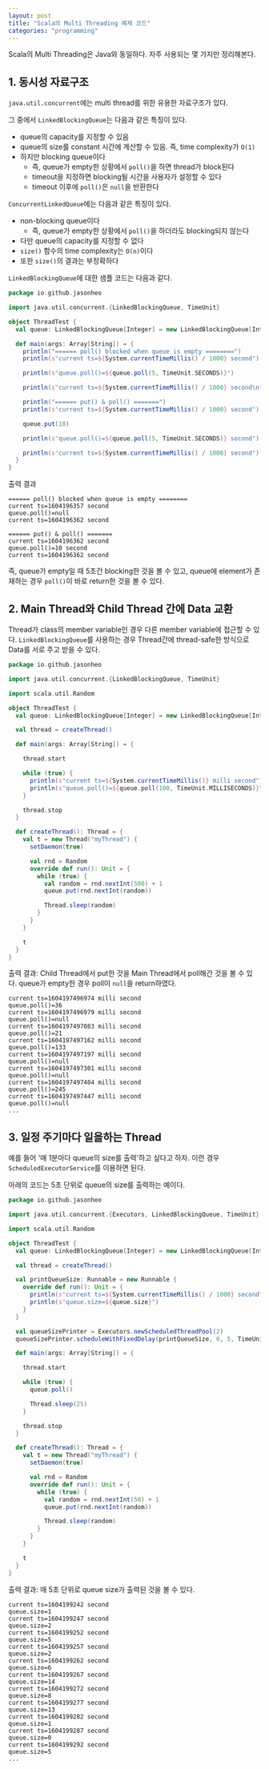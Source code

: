 ```yaml
---
layout: post
title: "Scala의 Multi Threading 예제 코드"
categories: "programming"
---
```


Scala의 Multi Threading은 Java와 동일하다. 자주 사용되는 몇 가지만 정리해본다.

## 1. 동시성 자료구조

`java.util.concurrent`에는 multi thread를 위한 유용한 자료구조가 있다.

그 중에서 `LinkedBlockingQueue`는 다음과 같은 특징이 있다.

- queue의 capacity를 지정할 수 있음
- queue의 size를 constant 시간에 계산할 수 있음. 즉, time complexity가 `O(1)`
- 하지만 blocking queue이다
  - 즉, queue가 empty한 상황에서 `poll()`을 하면 thread가 block된다
  - timeout을 지정하면 blocking될 시간을 사용자가 설정할 수 있다
  - timeout 이후에 `poll()`은 `null`을 반환한다


`ConcurrentLinkedQueue`에는 다음과 같은 특징이 있다.

- non-blocking queue이다
  - 즉, queue가 empty한 상황에서 `poll()`을 하더라도 blocking되지 않는다
- 다만 queue의 capacity를 지정할 수 없다
- `size()` 함수의 time complexity는 `O(n)`이다
- 또한 `size()`의 결과는 부정확하다

`LinkedBlockingQueue`에 대한 샘플 코드는 다음과 같다.

```scala
package io.github.jasonheo

import java.util.concurrent.{LinkedBlockingQueue, TimeUnit}

object ThreadTest {
  val queue: LinkedBlockingQueue[Integer] = new LinkedBlockingQueue[Integer](10)

  def main(args: Array[String]) = {
    println("====== poll() blocked when queue is empty ========")
    println(s"current ts=${System.currentTimeMillis() / 1000} second")

    println(s"queue.poll()=${queue.poll(5, TimeUnit.SECONDS)}")

    println(s"current ts=${System.currentTimeMillis() / 1000} second\n")

    println("====== put() & poll() =======")
    println(s"current ts=${System.currentTimeMillis() / 1000} second")

    queue.put(10)

    println(s"queue.poll()=${queue.poll(5, TimeUnit.SECONDS)} second")

    println(s"current ts=${System.currentTimeMillis() / 1000} second")
  }
}
```

출력 결과

```
====== poll() blocked when queue is empty ========
current ts=1604196357 second
queue.poll()=null
current ts=1604196362 second

====== put() & poll() =======
current ts=1604196362 second
queue.poll()=10 second
current ts=1604196362 second
```

즉, queue가 empty일 때 5초간 blocking한 것을 볼 수 있고, queue에 element가 존재하는 경우 `poll()`이 바로 return한 것을 볼 수 있다.

## 2. Main Thread와 Child Thread 간에 Data 교환

Thread가 class의 member variable인 경우 다른 member variable에 접근할 수 있다. `LinkedBlockingQueue`를 사용하는 경우 Thread간에 thread-safe한 방식으로 Data를 서로 주고 받을 수 있다.

```scala
package io.github.jasonheo

import java.util.concurrent.{LinkedBlockingQueue, TimeUnit}

import scala.util.Random

object ThreadTest {
  val queue: LinkedBlockingQueue[Integer] = new LinkedBlockingQueue[Integer](10)

  val thread = createThread()

  def main(args: Array[String]) = {

    thread.start

    while (true) {
      println(s"current ts=${System.currentTimeMillis()} milli second")
      println(s"queue.poll()=${queue.poll(100, TimeUnit.MILLISECONDS)}")
    }

    thread.stop
  }

  def createThread(): Thread = {
    val t = new Thread("myThread") {
      setDaemon(true)

      val rnd = Random
      override def run(): Unit = {
        while (true) {
          val random = rnd.nextInt(500) + 1
          queue.put(rnd.nextInt(random))

          Thread.sleep(random)
        }
      }
    }

    t
  }
}
```

출력 결과: Child Thread에서 put한 것을 Main Thread에서 poll해간 것을 볼 수 있다. queue가 empty한 경우 poll이 `null`을 return하였다.

```
current ts=1604197496974 milli second
queue.poll()=36
current ts=1604197496979 milli second
queue.poll()=null
current ts=1604197497083 milli second
queue.poll()=21
current ts=1604197497162 milli second
queue.poll()=133
current ts=1604197497197 milli second
queue.poll()=null
current ts=1604197497301 milli second
queue.poll()=null
current ts=1604197497404 milli second
queue.poll()=245
current ts=1604197497447 milli second
queue.poll()=null
...
```

## 3. 일정 주기마다 일을하는 Thread

예를 들어 '매 1분마다 queue의 size를 출력'하고 싶다고 하자. 이런 경우 `ScheduledExecutorService`를 이용하면 된다.

아래의 코드는 5초 단위로 queue의 size를 출력하는 예이다.

```scala
package io.github.jasonheo

import java.util.concurrent.{Executors, LinkedBlockingQueue, TimeUnit}

import scala.util.Random

object ThreadTest {
  val queue: LinkedBlockingQueue[Integer] = new LinkedBlockingQueue[Integer](100)

  val thread = createThread()

  val printQueueSize: Runnable = new Runnable {
    override def run(): Unit = {
      println(s"current ts=${System.currentTimeMillis() / 1000} second")
      println(s"queue.size=${queue.size}")
    }
  }

  val queueSizePrinter = Executors.newScheduledThreadPool(2)
  queueSizePrinter.scheduleWithFixedDelay(printQueueSize, 0, 5, TimeUnit.SECONDS)

  def main(args: Array[String]) = {

    thread.start

    while (true) {
      queue.poll()

      Thread.sleep(25)
    }

    thread.stop
  }

  def createThread(): Thread = {
    val t = new Thread("myThread") {
      setDaemon(true)

      val rnd = Random
      override def run(): Unit = {
        while (true) {
          val random = rnd.nextInt(50) + 1
          queue.put(rnd.nextInt(random))

          Thread.sleep(random)
        }
      }
    }

    t
  }
}
```

출력 결과: 매 5초 단위로 queue size가 출력된 것을 볼 수 있다.

```
current ts=1604199242 second
queue.size=1
current ts=1604199247 second
queue.size=2
current ts=1604199252 second
queue.size=5
current ts=1604199257 second
queue.size=2
current ts=1604199262 second
queue.size=6
current ts=1604199267 second
queue.size=14
current ts=1604199272 second
queue.size=8
current ts=1604199277 second
queue.size=13
current ts=1604199282 second
queue.size=1
current ts=1604199287 second
queue.size=0
current ts=1604199292 second
queue.size=5
...
```
